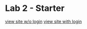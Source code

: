 # Lab 2 - Starter
[view site w/o login](https://wincy02.github.io/Lab2_Starter/)
[view site with login](https://wincy02.github.io/login-page/)
